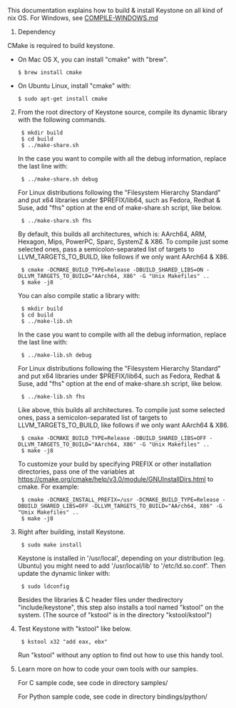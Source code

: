This documentation explains how to build & install Keystone on all kind of nix OS.
For Windows, see [COMPILE-WINDOWS.md](COMPILE-WINDOWS.md)


1. Dependency

  CMake is required to build keystone.

  - On Mac OS X, you can install "cmake" with "brew".

        $ brew install cmake

  - On Ubuntu Linux, install "cmake" with:

        $ sudo apt-get install cmake


2. From the root directory of Keystone source, compile its dynamic library
   with the following commands.

        $ mkdir build
        $ cd build
        $ ../make-share.sh

   In the case you want to compile with all the debug information, replace the
   last line with:

        $ ../make-share.sh debug

   For Linux distributions following the "Filesystem Hierarchy Standard" and
   put x64 libraries under $PREFIX/lib64, such as Fedora, Redhat & Suse,
   add "fhs" option at the end of make-share.sh script, like below.

        $ ../make-share.sh fhs

   By default, this builds all architectures, which is: AArch64, ARM, Hexagon,
   Mips, PowerPC, Sparc, SystemZ & X86. To compile just some selected ones,
   pass a semicolon-separated list of targets to LLVM_TARGETS_TO_BUILD,
   like follows if we only want AArch64 & X86.

        $ cmake -DCMAKE_BUILD_TYPE=Release -DBUILD_SHARED_LIBS=ON -DLLVM_TARGETS_TO_BUILD="AArch64, X86" -G "Unix Makefiles" ..
        $ make -j8

   You can also compile static a library with:

        $ mkdir build
        $ cd build
        $ ../make-lib.sh

   In the case you want to compile with all the debug information, replace the
   last line with:

        $ ../make-lib.sh debug

   For Linux distributions following the "Filesystem Hierarchy Standard" and
   put x64 libraries under $PREFIX/lib64, such as Fedora, Redhat & Suse,
   add "fhs" option at the end of make-share.sh script, like below.

        $ ../make-lib.sh fhs

   Like above, this builds all architectures. To compile just some selected ones,
   pass a semicolon-separated list of targets to LLVM_TARGETS_TO_BUILD,
   like follows if we only want AArch64 & X86.

        $ cmake -DCMAKE_BUILD_TYPE=Release -DBUILD_SHARED_LIBS=OFF -DLLVM_TARGETS_TO_BUILD="AArch64, X86" -G "Unix Makefiles" ..
        $ make -j8

   To customize your build by specifying PREFIX or other installation directories,
   pass one of the variables at https://cmake.org/cmake/help/v3.0/module/GNUInstallDirs.html
   to cmake. For example:

        $ cmake -DCMAKE_INSTALL_PREFIX=/usr -DCMAKE_BUILD_TYPE=Release -DBUILD_SHARED_LIBS=OFF -DLLVM_TARGETS_TO_BUILD="AArch64, X86" -G "Unix Makefiles" ..
        $ make -j8


3. Right after building, install Keystone.

        $ sudo make install

   Keystone is installed in '/usr/local', depending on your distribution (eg. Ubuntu) you might
   need to add '/usr/local/lib' to '/etc/ld.so.conf'. Then update the dynamic linker
   with:
        
        $ sudo ldconfig
   
   Besides the libraries & C header files under  thedirectory "include/keystone",
   this step also installs a tool named "kstool" on the system.
   (The source of "kstool" is in the directory "kstool/kstool")


4. Test Keystone with "kstool" like below.

        $ kstool x32 "add eax, ebx"

   Run "kstool" without any option to find out how to use this handy tool.


5. Learn more on how to code your own tools with our samples.

   For C sample code, see code in directory samples/

   For Python sample code, see code in directory bindings/python/
